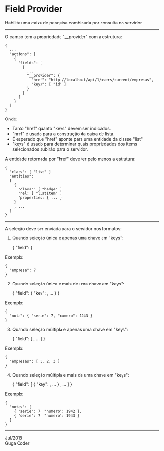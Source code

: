 Field Provider
==============

Habilita uma caixa de pesquisa combinada por consulta no servidor.

- - -

O campo tem a propriedade "__provider" com a estrutura:

    {
      ...
      "actions": [
        {
          "fields": [
            {
              ...
              "__provider": {
                "href": "http://localhost/api/1/users/current/empresas",
                "keys": [ "id" ]
              }
            }
          ]
        }
      ]
    }
    
Onde:

-   Tanto "href" quanto "keys" devem ser indicados.
-   "href" é usado para a construção da caixa de lista.
-   É esperado que "href" aponte para uma entidade da classe "list"
-   "keys" é usado para determinar quais propriedades dos items selecionados
    subirão para o servidor.
    
A entidade retornada por "href" deve ter pelo menos a estrutura:

    {
      "class": [ "list" ]
      "entities":
      [
        {
          "class": [ "badge" ]
          "rel: [ "listItem" ]
          "properties: { ... }
        }
        , ...
      ]
    }

- - -
    
A seleção deve ser enviada para o servidor nos formatos:

1.  Quando seleção única e apenas uma chave em "keys":

    {
      "field": <value>
    }

Exemplo:
    
    {
      "empresa": 7
    }

2.  Quando seleção única e mais de uma chave em "keys":

    {
      "field": { "key": <value>, ... }
    }

Exemplo:
    
    {
      "nota": { "serie": 7, "numero": 1943 }
    }
    
3.  Quando seleção múltipla e apenas uma chave em "keys":

    {
      "field": [ <value>, ... ]
    }

Exemplo:
    
    {
      "empresas": [ 1, 2, 3 ]
    }
    
4.  Quando seleção múltipla e mais de uma chave em "keys":

    {
      "field": [
        { "key": <value>, ... }
        , ...
      ]
    }

Exemplo:
    
    {
      "notas": [
        { "serie": 7, "numero": 1942 },
        { "serie": 7, "numero": 1943 }
      ]
    }

---
Jul/2018  
Guga Coder
